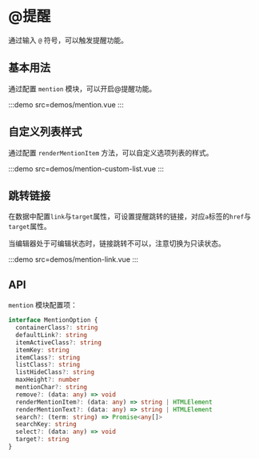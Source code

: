 # @提醒

通过输入 `@` 符号，可以触发提醒功能。

## 基本用法

通过配置 `mention` 模块，可以开启@提醒功能。

:::demo src=demos/mention.vue
:::

## 自定义列表样式

通过配置 `renderMentionItem` 方法，可以自定义选项列表的样式。

:::demo src=demos/mention-custom-list.vue
:::

## 跳转链接

在数据中配置`link`与`target`属性，可设置提醒跳转的链接，对应`a`标签的`href`与`target`属性。

当编辑器处于可编辑状态时，链接跳转不可以，注意切换为只读状态。

:::demo src=demos/mention-link.vue
:::

## API

`mention` 模块配置项：

```typescript
interface MentionOption {
  containerClass?: string
  defaultLink?: string
  itemActiveClass?: string
  itemKey: string
  itemClass?: string
  listClass?: string
  listHideClass?: string
  maxHeight?: number
  mentionChar?: string
  remove?: (data: any) => void
  renderMentionItem?: (data: any) => string | HTMLElement
  renderMentionText?: (data: any) => string | HTMLElement
  search?: (term: string) => Promise<any[]>
  searchKey: string
  select?: (data: any) => void
  target?: string
}
```

